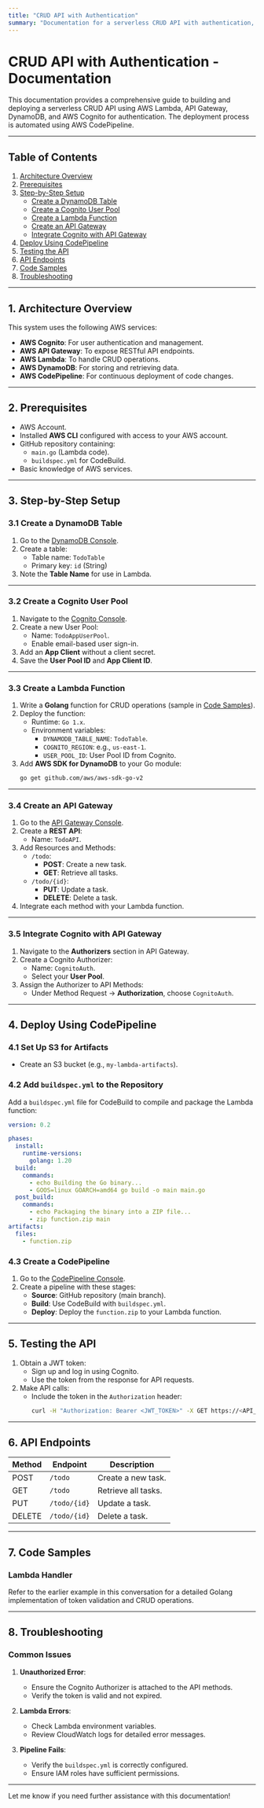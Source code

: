 ```yaml
---
title: "CRUD API with Authentication"
summary: "Documentation for a serverless CRUD API with authentication, using AWS Lambda, API Gateway, DynamoDB, Cognito, and CodePipeline."
---
```


# **CRUD API with Authentication - Documentation**

This documentation provides a comprehensive guide to building and deploying a serverless CRUD API using AWS Lambda, API Gateway, DynamoDB, and AWS Cognito for authentication. The deployment process is automated using AWS CodePipeline.

---

## **Table of Contents**
1. [Architecture Overview](#architecture-overview)
2. [Prerequisites](#prerequisites)
3. [Step-by-Step Setup](#step-by-step-setup)
   - [Create a DynamoDB Table](#create-a-dynamodb-table)
   - [Create a Cognito User Pool](#create-a-cognito-user-pool)
   - [Create a Lambda Function](#create-a-lambda-function)
   - [Create an API Gateway](#create-an-api-gateway)
   - [Integrate Cognito with API Gateway](#integrate-cognito-with-api-gateway)
4. [Deploy Using CodePipeline](#deploy-using-codepipeline)
5. [Testing the API](#testing-the-api)
6. [API Endpoints](#api-endpoints)
7. [Code Samples](#code-samples)
8. [Troubleshooting](#troubleshooting)

---

## **1. Architecture Overview**

This system uses the following AWS services:
- **AWS Cognito**: For user authentication and management.
- **AWS API Gateway**: To expose RESTful API endpoints.
- **AWS Lambda**: To handle CRUD operations.
- **AWS DynamoDB**: For storing and retrieving data.
- **AWS CodePipeline**: For continuous deployment of code changes.

---

## **2. Prerequisites**
- AWS Account.
- Installed **AWS CLI** configured with access to your AWS account.
- GitHub repository containing:
  - `main.go` (Lambda code).
  - `buildspec.yml` for CodeBuild.
- Basic knowledge of AWS services.

---

## **3. Step-by-Step Setup**

### **3.1 Create a DynamoDB Table**
1. Go to the [DynamoDB Console](https://console.aws.amazon.com/dynamodb/).
2. Create a table:
   - Table name: `TodoTable`
   - Primary key: `id` (String)
3. Note the **Table Name** for use in Lambda.

---

### **3.2 Create a Cognito User Pool**
1. Navigate to the [Cognito Console](https://console.aws.amazon.com/cognito/).
2. Create a new User Pool:
   - Name: `TodoAppUserPool`.
   - Enable email-based user sign-in.
3. Add an **App Client** without a client secret.
4. Save the **User Pool ID** and **App Client ID**.

---

### **3.3 Create a Lambda Function**
1. Write a **Golang** function for CRUD operations (sample in [Code Samples](#code-samples)).
2. Deploy the function:
   - Runtime: `Go 1.x`.
   - Environment variables:
     - `DYNAMODB_TABLE_NAME`: `TodoTable`.
     - `COGNITO_REGION`: e.g., `us-east-1`.
     - `USER_POOL_ID`: User Pool ID from Cognito.
3. Add **AWS SDK for DynamoDB** to your Go module:
   ```bash
   go get github.com/aws/aws-sdk-go-v2
   ```

---

### **3.4 Create an API Gateway**
1. Go to the [API Gateway Console](https://console.aws.amazon.com/apigateway/).
2. Create a **REST API**:
   - Name: `TodoAPI`.
3. Add Resources and Methods:
   - `/todo`:
     - **POST**: Create a new task.
     - **GET**: Retrieve all tasks.
   - `/todo/{id}`:
     - **PUT**: Update a task.
     - **DELETE**: Delete a task.
4. Integrate each method with your Lambda function.

---

### **3.5 Integrate Cognito with API Gateway**
1. Navigate to the **Authorizers** section in API Gateway.
2. Create a Cognito Authorizer:
   - Name: `CognitoAuth`.
   - Select your **User Pool**.
3. Assign the Authorizer to API Methods:
   - Under Method Request → **Authorization**, choose `CognitoAuth`.

---

## **4. Deploy Using CodePipeline**

### **4.1 Set Up S3 for Artifacts**
- Create an S3 bucket (e.g., `my-lambda-artifacts`).

### **4.2 Add `buildspec.yml` to the Repository**
Add a `buildspec.yml` file for CodeBuild to compile and package the Lambda function:
```yaml
version: 0.2

phases:
  install:
    runtime-versions:
      golang: 1.20
  build:
    commands:
      - echo Building the Go binary...
      - GOOS=linux GOARCH=amd64 go build -o main main.go
  post_build:
    commands:
      - echo Packaging the binary into a ZIP file...
      - zip function.zip main
artifacts:
  files:
    - function.zip
```

### **4.3 Create a CodePipeline**
1. Go to the [CodePipeline Console](https://console.aws.amazon.com/codepipeline/).
2. Create a pipeline with these stages:
   - **Source**: GitHub repository (main branch).
   - **Build**: Use CodeBuild with `buildspec.yml`.
   - **Deploy**: Deploy the `function.zip` to your Lambda function.

---

## **5. Testing the API**
1. Obtain a JWT token:
   - Sign up and log in using Cognito.
   - Use the token from the response for API requests.
2. Make API calls:
   - Include the token in the `Authorization` header:
     ```bash
     curl -H "Authorization: Bearer <JWT_TOKEN>" -X GET https://<API_GATEWAY_URL>/todo
     ```

---

## **6. API Endpoints**

| Method | Endpoint         | Description            |
|--------|------------------|------------------------|
| POST   | `/todo`          | Create a new task.     |
| GET    | `/todo`          | Retrieve all tasks.    |
| PUT    | `/todo/{id}`     | Update a task.         |
| DELETE | `/todo/{id}`     | Delete a task.         |

---

## **7. Code Samples**

### **Lambda Handler**
Refer to the earlier example in this conversation for a detailed Golang implementation of token validation and CRUD operations.

---

## **8. Troubleshooting**

### **Common Issues**
1. **Unauthorized Error**:
   - Ensure the Cognito Authorizer is attached to the API methods.
   - Verify the token is valid and not expired.

2. **Lambda Errors**:
   - Check Lambda environment variables.
   - Review CloudWatch logs for detailed error messages.

3. **Pipeline Fails**:
   - Verify the `buildspec.yml` is correctly configured.
   - Ensure IAM roles have sufficient permissions.

---

Let me know if you need further assistance with this documentation!
